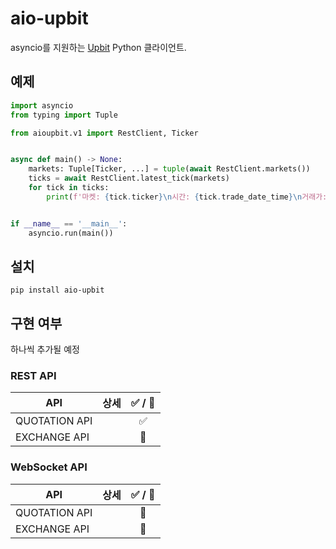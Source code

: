 # aio-upbit

asyncio를 지원하는 [Upbit](https://upbit.com) Python 클라이언트.

## 예제

```python
import asyncio
from typing import Tuple

from aioupbit.v1 import RestClient, Ticker


async def main() -> None:
    markets: Tuple[Ticker, ...] = tuple(await RestClient.markets())
    ticks = await RestClient.latest_tick(markets)
    for tick in ticks:
        print(f'마켓: {tick.ticker}\n시간: {tick.trade_date_time}\n거래가: {tick.trade_price}')


if __name__ == '__main__':
    asyncio.run(main())
```

## 설치

`pip install aio-upbit`

## 구현 여부

하나씩 추가될 예정

### REST API

| API           | 상세  | ✅ / 🚧 |
|---------------|-----|:------:|
| QUOTATION API |     |   ✅    |
| EXCHANGE API  |     |   🚧   |

### WebSocket API

| API           | 상세  | ✅ / 🚧 |
|---------------|-----|:------:|
| QUOTATION API |     |   🚧   |
| EXCHANGE API  |     |   🚧   |

